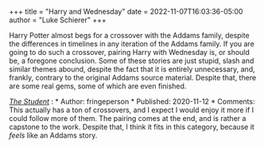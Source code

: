 +++
title = "Harry and Wednesday"
date = 2022-11-07T16:03:36-05:00
author = "Luke Schierer"
+++

Harry Potter almost begs for a crossover with the Addams family, despite the
differences in timelines in any iteration of the Addams family.  If you are
going to do such a crossover, pairing Harry with Wednesday is, or should be, a
foregone conclusion.  Some of these stories are just stupid, slash and similar
themes abound, despite the fact that it is entirely unnecessary, and, frankly,
contrary to the original Addams source material. Despite that, there are some
real gems, some of which are even finished.

_[The Student](https://archiveofourown.org/works/27520378)_
:   * Author: fringeperson
    * Published: 2020-11-12
    * Comments: This actually has a ton of crossovers, and I expect I would
      enjoy it more if I could follow more of them.  The pairing comes at the
      end, and is rather a capstone to the work.  Despite that, I think it fits
      in this category, because it *feels* like an Addams story.

